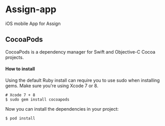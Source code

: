 # Assign-app
iOS mobile App for Assign

## CocoaPods
CocoaPods is a dependency manager for Swift and Objective-C Cocoa projects.

#### How to install
Using the default Ruby install can require you to use sudo when installing gems. Make sure you're using Xcode 7 or 8.
```
# Xcode 7 + 8
$ sudo gem install cocoapods
```
Now you can install the dependencies in your project:
```
$ pod install
```
